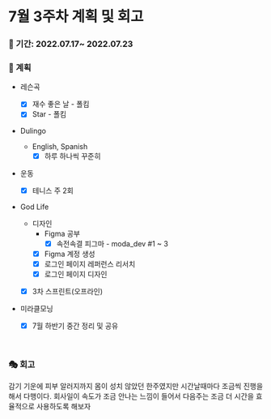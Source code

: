 # 7월 3주차 계획 및 회고

### 📆 기간: 2022.07.17~ 2022.07.23

### 📑 계획

- 레슨곡

  - [x] 재수 좋은 날 - 폴킴
  - [x] Star - 폴킴
- Dulingo
  - English, Spanish
    - [x] 하루 하나씩 꾸준히
- 운동
  - [x] 테니스 주 2회
- God Life
  - 디자인
    - Figma 공부
      - [x] 속전속결 피그마 - moda_dev #1 ~ 3
  
    - [x] Figma 계정 생성
    - [x] 로그인 페이지 레퍼런스 리서치
    - [x] 로그인 페이지 디자인
  
  - [x] 3차 스프린트(오프라인)
  

- 미라클모닝
  - [x] 7월 하반기 중간 정리 및 공유

<br/>

### 🎭 회고

 감기 기운에 피부 알러지까지 몸이 성치 않았던 한주였지만 시간날때마다 조금씩 진행을 해서 다행이다. 회사일이 속도가 조금 안나는 느낌이 들어서 다음주는 조금 더 시간을 효율적으로 사용하도록 해보자

